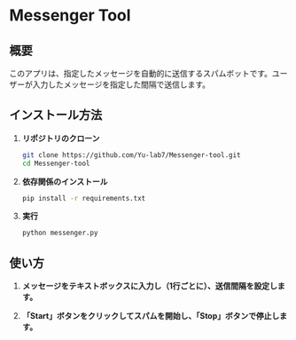 # Messenger Tool

## 概要
このアプリは、指定したメッセージを自動的に送信するスパムボットです。ユーザーが入力したメッセージを指定した間隔で送信します。

## インストール方法

1. **リポジトリのクローン**
   ```bash
   git clone https://github.com/Yu-lab7/Messenger-tool.git
   cd Messenger-tool

2. **依存関係のインストール**
   ```bash
   pip install -r requirements.txt

3. **実行**
   ```bash
   python messenger.py

## 使い方

1. **メッセージをテキストボックスに入力し（1行ごとに）、送信間隔を設定します。**

2. **「Start」ボタンをクリックしてスパムを開始し、「Stop」ボタンで停止します。**


